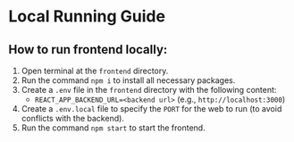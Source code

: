 # Local Running Guide

## How to run frontend locally:

1. Open terminal at the `frontend` directory.
2. Run the command `npm i` to install all necessary packages.
3. Create a `.env` file in the `frontend` directory with the following content:
    - `REACT_APP_BACKEND_URL=<backend url>` (e.g., `http://localhost:3000`)
4. Create a `.env.local` file to specify the `PORT` for the web to run (to avoid conflicts with the backend).
5. Run the command `npm start` to start the frontend.